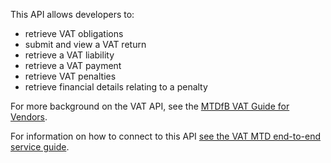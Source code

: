 This API allows developers to:
* retrieve VAT obligations
* submit and view a VAT return
* retrieve a VAT liability
* retrieve a VAT payment
* retrieve VAT penalties
* retrieve financial details relating to a penalty

For more background on the VAT API, see the [MTDfB VAT Guide for Vendors](https://usermanual.wiki/Document/mtdfbvatguideforvendors.996624737/view).

For information on how to connect to this API [see the VAT MTD end-to-end service guide](https://developer.service.hmrc.gov.uk/guides/vat-mtd-end-to-end-service-guide/).
